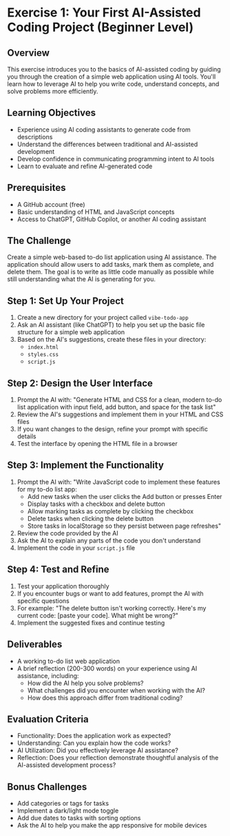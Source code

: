 # Exercise 1: Your First AI-Assisted Coding Project (Beginner Level)

## Overview

This exercise introduces you to the basics of AI-assisted coding by guiding you through the creation of a simple web application using AI tools. You'll learn how to leverage AI to help you write code, understand concepts, and solve problems more efficiently.

## Learning Objectives

- Experience using AI coding assistants to generate code from descriptions
- Understand the differences between traditional and AI-assisted development
- Develop confidence in communicating programming intent to AI tools
- Learn to evaluate and refine AI-generated code

## Prerequisites

- A GitHub account (free)
- Basic understanding of HTML and JavaScript concepts
- Access to ChatGPT, GitHub Copilot, or another AI coding assistant

## The Challenge

Create a simple web-based to-do list application using AI assistance. The application should allow users to add tasks, mark them as complete, and delete them. The goal is to write as little code manually as possible while still understanding what the AI is generating for you.

## Step 1: Set Up Your Project

1. Create a new directory for your project called `vibe-todo-app`
2. Ask an AI assistant (like ChatGPT) to help you set up the basic file structure for a simple web application
3. Based on the AI's suggestions, create these files in your directory:
   - `index.html`
   - `styles.css`
   - `script.js`

## Step 2: Design the User Interface

1. Prompt the AI with: "Generate HTML and CSS for a clean, modern to-do list application with input field, add button, and space for the task list"
2. Review the AI's suggestions and implement them in your HTML and CSS files
3. If you want changes to the design, refine your prompt with specific details
4. Test the interface by opening the HTML file in a browser

## Step 3: Implement the Functionality

1. Prompt the AI with: "Write JavaScript code to implement these features for my to-do list app:
   - Add new tasks when the user clicks the Add button or presses Enter
   - Display tasks with a checkbox and delete button
   - Allow marking tasks as complete by clicking the checkbox
   - Delete tasks when clicking the delete button
   - Store tasks in localStorage so they persist between page refreshes"
2. Review the code provided by the AI
3. Ask the AI to explain any parts of the code you don't understand
4. Implement the code in your `script.js` file

## Step 4: Test and Refine

1. Test your application thoroughly
2. If you encounter bugs or want to add features, prompt the AI with specific questions
3. For example: "The delete button isn't working correctly. Here's my current code: [paste your code]. What might be wrong?"
4. Implement the suggested fixes and continue testing

## Deliverables

- A working to-do list web application
- A brief reflection (200-300 words) on your experience using AI assistance, including:
  - How did the AI help you solve problems?
  - What challenges did you encounter when working with the AI?
  - How does this approach differ from traditional coding?

## Evaluation Criteria

- Functionality: Does the application work as expected?
- Understanding: Can you explain how the code works?
- AI Utilization: Did you effectively leverage AI assistance?
- Reflection: Does your reflection demonstrate thoughtful analysis of the AI-assisted development process?

## Bonus Challenges

- Add categories or tags for tasks
- Implement a dark/light mode toggle
- Add due dates to tasks with sorting options
- Ask the AI to help you make the app responsive for mobile devices
